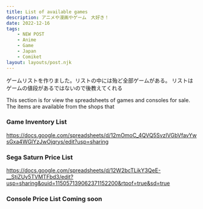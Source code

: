 ```yaml
---
title: List of available games
description: アニメや漫画やゲーム　大好き！
date: 2022-12-16
tags:
    - NEW POST
    - Anime
    - Game
    - Japan
    - Comiket
layout: layouts/post.njk
---
```


ゲームリストを作りました。リストの中には殆ど全部ゲームがある。
リストはゲームの値段があるではないので後教えてくれる

This section is for view the spreadsheets of games and consoles for sale.
The items are available from the shops that 

### Game Inventory List

https://docs.google.com/spreadsheets/d/12mOmoC_4QVQ5SvzIVGbVfavYwsGxa4WGlYzJwOjqrys/edit?usp=sharing

### Sega Saturn Price List

https://docs.google.com/spreadsheets/d/12W2bcTLikY3QeE-__StjZUy5TVMTFbd3/edit?usp=sharing&ouid=115057139062371152200&rtpof=true&sd=true

### Console Price List Coming soon

